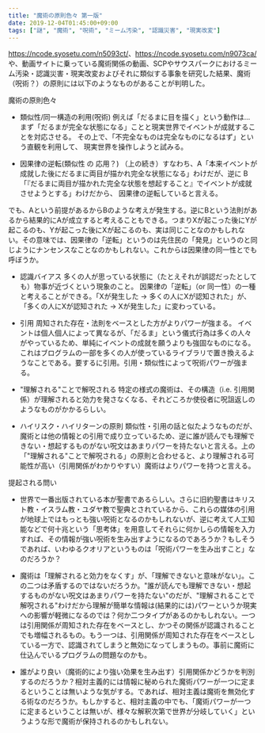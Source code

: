 ```yaml
---
title: "魔術の原則色々 第一版"
date: 2019-12-04T01:45:00+09:00
tags: ["謎", "魔術", "呪術", "ミーム汚染", "認識災害", "現実改変"]
---
```


<https://ncode.syosetu.com/n5093ct/>、<https://ncode.syosetu.com/n9073ca/>や、動画サイトに乗っている魔術関係の動画、SCPやサウスパークにおけるミーム汚染・認識災害・現実改変およびそれに類似する事象を研究した結果、魔術（呪術？）の原則には以下のようなものがあることが判明した。

魔術の原則色々

- 類似性/同一構造の利用(呪術)
例えば「だるまに目を描く」という動作は...
まず「だるまが完全な状態になる」ことと現実世界でイベントが成就することを対応させる。
その上で、「不完全なものは完全なものになるはず」という直観を利用して、
現実世界を操作しようと試みる。

- 因果律の逆転(類似性 の 応用？)
（上の続き）すなわち、A「本来イベントが成就した後にだるまに両目が描かれ完全な状態になる」わけだが、逆に
B「『だるまに両目が描かれた完全な状態を想起すること』でイベントが成就させようとする」わけだから、
因果律の逆転していると言える。

でも、Aという前提があるからBのような考えが発生する。逆にBという法則があるから結果的にAが成立すると考えることもできる。つまりXが起こった後にYが起こるのも、Yが起こった後にXが起こるのも、実は同じことなのかもしれない。その意味では、因果律の「逆転」というのは先住民の「発見」というのと同じようにナンセンスなことなのかもしれない。これからは因果律の同一性とでも呼ぼうか。

- 認識バイアス
多くの人が思っている状態に（たとえそれが誤認だったとしても）物事が近づくという現象のこと。
因果律の「逆転」（or 同一性）の一種と考えることができる。「Xが発生した -> 多くの人にXが認知された」が、
「多くの人にXが認知された -> Xが発生した」に変わっている。

- 引用
周知された存在・法則をベースとした方がよりパワーが強まる。
イベントは個人個人によって異なるが、「だるま」という儀式行為は多くの人々がやっているため、単純にイベントの成就を願うよりも強固なものになる。これはブログラムの一部を多くの人が使っているライブラリで置き換えるようなことである。要するに引用。引用・類似性によって呪術パワーが強まる。

- "理解される"ことで解呪される
特定の様式の魔術は、その構造（i.e. 引用関係）が理解されると効力を発さなくなる、それどころか使役者に呪詛返しのようなものがかかるらしい。

- ハイリスク・ハイリターンの原則
類似性・引用の話と似たようなものだが、魔術とは他の情報との引用で成り立っているため、逆に誰が読んでも理解できない・想起するものがない呪文はあまりパワーを持たないと言える。上の「"理解される"ことで解呪される」の原則と合わせると、より理解される可能性が高い（引用関係がわかりやすい）魔術はよりパワーを持つと言える。

提起される問い

- 世界で一番出版されている本が聖書であるらしい。さらに旧約聖書はキリスト教・イスラム教・ユダヤ教で聖典とされているから、これらの媒体の引用が地球上ではもっとも強い呪術となるのかもしれないが、逆に考えて人工知能などで何十兆という「思考体」を用意してそれらに何かしらの情報を入力すれば、その情報が強い呪術を生み出すようになるのであろうか？もしそうであれば、いわゆるクオリアというものは「呪術パワーを生み出すこと」なのだろうか？

- 魔術は「理解されると効力をなくす」が、「理解できないと意味がない」。この二つは矛盾するのではないだろうか。"誰が読んでも理解できない・想起するものがない呪文はあまりパワーを持たない"のだが、"理解されることで解呪される"わけだから理解が簡単な情報は(結果的には)パワーというか現実への影響が軽微になるのでは？何か二つタイプがあるのかもしれない。一つは引用関係が周知された存在をベースとし、かつその関係が認識されることでも増幅されるもの。もう一つは、引用関係が周知された存在をベースとしている一方で、認識されてしまうと無効になってしまうもの。事前に魔術に仕込んでいるプログラムの問題なのかも。

- 誰がより良い（魔術的により強い効果を生み出す）引用関係かどうかを判別するのだろうか？相対主義的には情報に秘められた魔術パワーが一つに定まるということは無いような気がする。であれば、相対主義は魔術を無効化する術なのだろうか。もしかすると、相対主義の中でも、「魔術パワーが一つに定まるということは無いが、様々な解釈次第で世界が分岐していく」というような形で魔術が保持されるのかもしれない。
